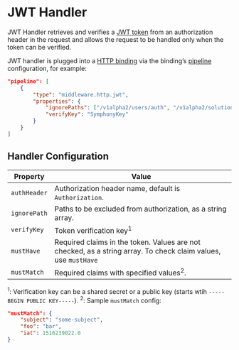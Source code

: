 # JWT Handler

JWT Handler retrieves and verifies a [JWT token](https://jwt.io/) from an authorization header in the request and allows the request to be handled only when the token can be verified.

JWT handler is plugged into a [HTTP binding](../bindings/http-binding.md) via the binding’s [pipeline](../bindings/http-binding.md#pipeline) configuration, for example:
```json
"pipeline": [
    {
        "type": "middleware.http.jwt",                   
        "properties": {
            "ignorePaths": ["/v1alpha2/users/auth", "/v1alpha2/solution/instances"],
            "verifyKey": "SymphonyKey"
        }
    }
]
```
## Handler Configuration
|Property|Value|
|--------|--------|
|```authHeader```|Authorization header name, default is ```Authorization```.|
|```ignorePath```|Paths to be excluded from authorization, as a string array.|
|```verifyKey```|Token verification key<sup>1</sup> |
|```mustHave```|Required claims in the token. Values are not checked, as a string array. To check claim values, use ```mustHave```|
|```mustMatch```|Required claims with specified values<sup>2</sup>.|

<sup>1</sup>: Verification key can be a shared secret or a public key (starts wtih ```-----BEGIN PUBLIC KEY-----```).
<sup>2</sup>: Sample ```mustMatch``` config:
```json
"mustMatch": {
    "subject": "some-subject",
    "foo": "bar",
    "iat": 1516239022.0
}
```